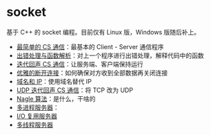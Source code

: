 # socket
基于 C++ 的 socket 编程。目前仅有 Linux 版，Windows 版随后补上。

- [最简单的 CS 通信](./basic/README.md)：最基本的 Client - Server 通信程序
- [出错处理与函数解析](./error/README.md)：对上一个程序进行出错处理，解释代码中的函数
- [迭代回声 CS 通信](./loop/README.md)：让服务端、客户端保持运行
- [优雅的断开连接](./elegantClose/README.md)：如何确保对方收到全部数据再关闭连接
- [域名和 IP](./dns/README.md)：使用域名替代 IP
- [UDP 迭代回声 CS 通信](./udp/README.md)：将 TCP 改为 UDP
- [Nagle 算法](./nagle/README.md)：是什么，干啥的
- [多进程服务器](./fork/README.md)：
- [I/O 复用服务器](./select-epoll/README.md)
- [多线程服务器](./thread/README.md)
